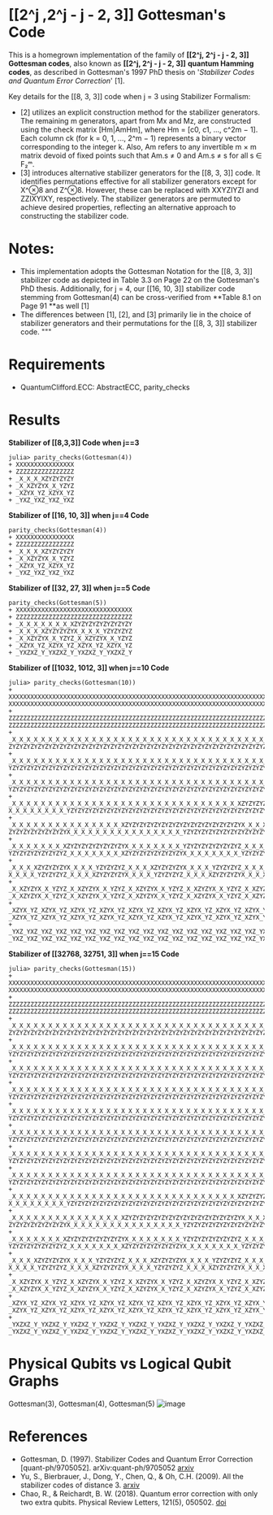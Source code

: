 # [[2^j ,2^j - j - 2, 3]] Gottesman's Code

This is a homegrown implementation of the family of **[[2^j, 2^j - j - 2, 3]] Gottesman codes**, also known as **[[2^j, 2^j - j - 2, 3]]** **quantum Hamming codes**, as described in Gottesman's 1997 PhD thesis on '_Stabilizer Codes and Quantum Error Correction_' [1].

Key details for the [[8, 3, 3]] code when j = 3 using Stabilizer Formalism:
- [2] utilizes an explicit construction method for the stabilizer generators. The remaining m generators, apart from Mx and Mz, are constructed using the check matrix [Hm|AmHm], where Hm = [c0, c1, ..., c^2m − 1]. Each column ck (for k = 0, 1, ..., 2^m − 1) represents a binary vector corresponding to the integer k. Also, Am refers to any invertible m × m matrix devoid of fixed points such that Am​.s ≠ 0 and Am.s ≠ s for all s ∈ F₂ᵐ.
- [3] introduces alternative stabilizer generators for the [[8, 3, 3]] code. It identifies permutations effective for all stabilizer generators except for X^⊗8 and Z^⊗8. However, these can be replaced with XXYZIYZI and ZZIXYIXY, respectively. The stabilizer generators are permuted to achieve desired properties, reflecting an alternative approach to constructing the stabilizer code.

# Notes:
- This implementation adopts the Gottesman Notation for the [[8, 3, 3]] stabilizer code as depicted in Table 3.3 on Page 22 on the Gottesman's PhD thesis. Additionally, for j = 4, our [[16, 10, 3]] stabilizer code stemming from Gottesman(4) can be cross-verified from **Table 8.1 on Page 91 **as well [1]
- The differences between [1], [2], and [3] primarily lie in the choice of stabilizer generators and their permutations for the [[8, 3, 3]] stabilizer code.
"""

# Requirements

- QuantumClifford.ECC: AbstractECC, parity_checks

# Results 

**Stabilizer of [[8,3,3]] Code when j==3**
```
julia> parity_checks(Gottesman(4))
+ XXXXXXXXXXXXXXXX
+ ZZZZZZZZZZZZZZZZ
+ _X_X_X_XZYZYZYZY
+ _X_XZYZYX_X_YZYZ
+ _XZYX_YZ_XZYX_YZ
+ _YXZ_YXZ_YXZ_YXZ
```
**Stabilizer of [[16, 10, 3]] when j==4 Code**
```
parity_checks(Gottesman(4))
+ XXXXXXXXXXXXXXXX
+ ZZZZZZZZZZZZZZZZ
+ _X_X_X_XZYZYZYZY
+ _X_XZYZYX_X_YZYZ
+ _XZYX_YZ_XZYX_YZ
+ _YXZ_YXZ_YXZ_YXZ
```

**Stabilizer of [[32, 27, 3]] when j==5 Code**

```
parity_checks(Gottesman(5))
+ XXXXXXXXXXXXXXXXXXXXXXXXXXXXXXXX
+ ZZZZZZZZZZZZZZZZZZZZZZZZZZZZZZZZ
+ _X_X_X_X_X_X_X_XZYZYZYZYZYZYZYZY
+ _X_X_X_XZYZYZYZYX_X_X_X_YZYZYZYZ
+ _X_XZYZYX_X_YZYZ_X_XZYZYX_X_YZYZ
+ _XZYX_YZ_XZYX_YZ_XZYX_YZ_XZYX_YZ
+ _YXZXZ_Y_YXZXZ_Y_YXZXZ_Y_YXZXZ_Y

```

**Stabilizer of [[1032, 1012, 3]] when j==10 Code**


```
julia> parity_checks(Gottesman(10))
+ XXXXXXXXXXXXXXXXXXXXXXXXXXXXXXXXXXXXXXXXXXXXXXXXXXXXXXXXXXXXXXXXXXXXXXXXXXXXXXX⋯XXXXXXXXXXXXXXXXXXXXXXXXXXXXXXXXXXXXXXXXXXXXXXXXXXXXXXXXXXXXXXXXXXXXXXXXXXXXXXXX
+ ZZZZZZZZZZZZZZZZZZZZZZZZZZZZZZZZZZZZZZZZZZZZZZZZZZZZZZZZZZZZZZZZZZZZZZZZZZZZZZZ⋯ZZZZZZZZZZZZZZZZZZZZZZZZZZZZZZZZZZZZZZZZZZZZZZZZZZZZZZZZZZZZZZZZZZZZZZZZZZZZZZZZ
+ _X_X_X_X_X_X_X_X_X_X_X_X_X_X_X_X_X_X_X_X_X_X_X_X_X_X_X_X_X_X_X_X_X_X_X_X_X_X_X_⋯ZYZYZYZYZYZYZYZYZYZYZYZYZYZYZYZYZYZYZYZYZYZYZYZYZYZYZYZYZYZYZYZYZYZYZYZYZYZYZYZY
+ _X_X_X_X_X_X_X_X_X_X_X_X_X_X_X_X_X_X_X_X_X_X_X_X_X_X_X_X_X_X_X_X_X_X_X_X_X_X_X_⋯YZYZYZYZYZYZYZYZYZYZYZYZYZYZYZYZYZYZYZYZYZYZYZYZYZYZYZYZYZYZYZYZYZYZYZYZYZYZYZYZ
+ _X_X_X_X_X_X_X_X_X_X_X_X_X_X_X_X_X_X_X_X_X_X_X_X_X_X_X_X_X_X_X_X_X_X_X_X_X_X_X_⋯YZYZYZYZYZYZYZYZYZYZYZYZYZYZYZYZYZYZYZYZYZYZYZYZYZYZYZYZYZYZYZYZYZYZYZYZYZYZYZYZ
+ _X_X_X_X_X_X_X_X_X_X_X_X_X_X_X_X_X_X_X_X_X_X_X_X_X_X_X_X_X_X_X_XZYZYZYZYZYZYZYZ⋯X_X_X_X_X_X_X_X_YZYZYZYZYZYZYZYZYZYZYZYZYZYZYZYZYZYZYZYZYZYZYZYZYZYZYZYZYZYZYZYZ
+ _X_X_X_X_X_X_X_X_X_X_X_X_X_X_X_XZYZYZYZYZYZYZYZYZYZYZYZYZYZYZYZYX_X_X_X_X_X_X_X⋯ZYZYZYZYZYZYZYZYX_X_X_X_X_X_X_X_X_X_X_X_X_X_X_X_YZYZYZYZYZYZYZYZYZYZYZYZYZYZYZYZ
+ _X_X_X_X_X_X_X_XZYZYZYZYZYZYZYZYX_X_X_X_X_X_X_X_YZYZYZYZYZYZYZYZ_X_X_X_X_X_X_X_⋯YZYZYZYZYZYZYZYZ_X_X_X_X_X_X_X_XZYZYZYZYZYZYZYZYX_X_X_X_X_X_X_X_YZYZYZYZYZYZYZYZ
+ _X_X_X_XZYZYZYZYX_X_X_X_YZYZYZYZ_X_X_X_XZYZYZYZYX_X_X_X_YZYZYZYZ_X_X_X_XZYZYZYZ⋯X_X_X_X_YZYZYZYZ_X_X_X_XZYZYZYZYX_X_X_X_YZYZYZYZ_X_X_X_XZYZYZYZYX_X_X_X_YZYZYZYZ
+ _X_XZYZYX_X_YZYZ_X_XZYZYX_X_YZYZ_X_XZYZYX_X_YZYZ_X_XZYZYX_X_YZYZ_X_XZYZYX_X_YZY⋯_X_XZYZYX_X_YZYZ_X_XZYZYX_X_YZYZ_X_XZYZYX_X_YZYZ_X_XZYZYX_X_YZYZ_X_XZYZYX_X_YZYZ
+ _XZYX_YZ_XZYX_YZ_XZYX_YZ_XZYX_YZ_XZYX_YZ_XZYX_YZ_XZYX_YZ_XZYX_YZ_XZYX_YZ_XZYX_Y⋯_XZYX_YZ_XZYX_YZ_XZYX_YZ_XZYX_YZ_XZYX_YZ_XZYX_YZ_XZYX_YZ_XZYX_YZ_XZYX_YZ_XZYX_YZ
+ _YXZ_YXZ_YXZ_YXZ_YXZ_YXZ_YXZ_YXZ_YXZ_YXZ_YXZ_YXZ_YXZ_YXZ_YXZ_YXZ_YXZ_YXZ_YXZ_YX⋯_YXZ_YXZ_YXZ_YXZ_YXZ_YXZ_YXZ_YXZ_YXZ_YXZ_YXZ_YXZ_YXZ_YXZ_YXZ_YXZ_YXZ_YXZ_YXZ_YXZ
```

 **Stabilizer of [[32768, 32751, 3]] when j==15 Code**

```
julia> parity_checks(Gottesman(15))
+ XXXXXXXXXXXXXXXXXXXXXXXXXXXXXXXXXXXXXXXXXXXXXXXXXXXXXXXXXXXXXXXXXXXXXXXXXXXXXXX⋯XXXXXXXXXXXXXXXXXXXXXXXXXXXXXXXXXXXXXXXXXXXXXXXXXXXXXXXXXXXXXXXXXXXXXXXXXXXXXXXX
+ ZZZZZZZZZZZZZZZZZZZZZZZZZZZZZZZZZZZZZZZZZZZZZZZZZZZZZZZZZZZZZZZZZZZZZZZZZZZZZZZ⋯ZZZZZZZZZZZZZZZZZZZZZZZZZZZZZZZZZZZZZZZZZZZZZZZZZZZZZZZZZZZZZZZZZZZZZZZZZZZZZZZZ
+ _X_X_X_X_X_X_X_X_X_X_X_X_X_X_X_X_X_X_X_X_X_X_X_X_X_X_X_X_X_X_X_X_X_X_X_X_X_X_X_⋯ZYZYZYZYZYZYZYZYZYZYZYZYZYZYZYZYZYZYZYZYZYZYZYZYZYZYZYZYZYZYZYZYZYZYZYZYZYZYZYZY
+ _X_X_X_X_X_X_X_X_X_X_X_X_X_X_X_X_X_X_X_X_X_X_X_X_X_X_X_X_X_X_X_X_X_X_X_X_X_X_X_⋯YZYZYZYZYZYZYZYZYZYZYZYZYZYZYZYZYZYZYZYZYZYZYZYZYZYZYZYZYZYZYZYZYZYZYZYZYZYZYZYZ
+ _X_X_X_X_X_X_X_X_X_X_X_X_X_X_X_X_X_X_X_X_X_X_X_X_X_X_X_X_X_X_X_X_X_X_X_X_X_X_X_⋯YZYZYZYZYZYZYZYZYZYZYZYZYZYZYZYZYZYZYZYZYZYZYZYZYZYZYZYZYZYZYZYZYZYZYZYZYZYZYZYZ
+ _X_X_X_X_X_X_X_X_X_X_X_X_X_X_X_X_X_X_X_X_X_X_X_X_X_X_X_X_X_X_X_X_X_X_X_X_X_X_X_⋯YZYZYZYZYZYZYZYZYZYZYZYZYZYZYZYZYZYZYZYZYZYZYZYZYZYZYZYZYZYZYZYZYZYZYZYZYZYZYZYZ
+ _X_X_X_X_X_X_X_X_X_X_X_X_X_X_X_X_X_X_X_X_X_X_X_X_X_X_X_X_X_X_X_X_X_X_X_X_X_X_X_⋯YZYZYZYZYZYZYZYZYZYZYZYZYZYZYZYZYZYZYZYZYZYZYZYZYZYZYZYZYZYZYZYZYZYZYZYZYZYZYZYZ
+ _X_X_X_X_X_X_X_X_X_X_X_X_X_X_X_X_X_X_X_X_X_X_X_X_X_X_X_X_X_X_X_X_X_X_X_X_X_X_X_⋯YZYZYZYZYZYZYZYZYZYZYZYZYZYZYZYZYZYZYZYZYZYZYZYZYZYZYZYZYZYZYZYZYZYZYZYZYZYZYZYZ
+ _X_X_X_X_X_X_X_X_X_X_X_X_X_X_X_X_X_X_X_X_X_X_X_X_X_X_X_X_X_X_X_X_X_X_X_X_X_X_X_⋯YZYZYZYZYZYZYZYZYZYZYZYZYZYZYZYZYZYZYZYZYZYZYZYZYZYZYZYZYZYZYZYZYZYZYZYZYZYZYZYZ
+ _X_X_X_X_X_X_X_X_X_X_X_X_X_X_X_X_X_X_X_X_X_X_X_X_X_X_X_X_X_X_X_X_X_X_X_X_X_X_X_⋯YZYZYZYZYZYZYZYZYZYZYZYZYZYZYZYZYZYZYZYZYZYZYZYZYZYZYZYZYZYZYZYZYZYZYZYZYZYZYZYZ
+ _X_X_X_X_X_X_X_X_X_X_X_X_X_X_X_X_X_X_X_X_X_X_X_X_X_X_X_X_X_X_X_XZYZYZYZYZYZYZYZ⋯X_X_X_X_X_X_X_X_YZYZYZYZYZYZYZYZYZYZYZYZYZYZYZYZYZYZYZYZYZYZYZYZYZYZYZYZYZYZYZYZ
+ _X_X_X_X_X_X_X_X_X_X_X_X_X_X_X_XZYZYZYZYZYZYZYZYZYZYZYZYZYZYZYZYX_X_X_X_X_X_X_X⋯ZYZYZYZYZYZYZYZYX_X_X_X_X_X_X_X_X_X_X_X_X_X_X_X_YZYZYZYZYZYZYZYZYZYZYZYZYZYZYZYZ
+ _X_X_X_X_X_X_X_XZYZYZYZYZYZYZYZYX_X_X_X_X_X_X_X_YZYZYZYZYZYZYZYZ_X_X_X_X_X_X_X_⋯YZYZYZYZYZYZYZYZ_X_X_X_X_X_X_X_XZYZYZYZYZYZYZYZYX_X_X_X_X_X_X_X_YZYZYZYZYZYZYZYZ
+ _X_X_X_XZYZYZYZYX_X_X_X_YZYZYZYZ_X_X_X_XZYZYZYZYX_X_X_X_YZYZYZYZ_X_X_X_XZYZYZYZ⋯X_X_X_X_YZYZYZYZ_X_X_X_XZYZYZYZYX_X_X_X_YZYZYZYZ_X_X_X_XZYZYZYZYX_X_X_X_YZYZYZYZ
+ _X_XZYZYX_X_YZYZ_X_XZYZYX_X_YZYZ_X_XZYZYX_X_YZYZ_X_XZYZYX_X_YZYZ_X_XZYZYX_X_YZY⋯_X_XZYZYX_X_YZYZ_X_XZYZYX_X_YZYZ_X_XZYZYX_X_YZYZ_X_XZYZYX_X_YZYZ_X_XZYZYX_X_YZYZ
+ _XZYX_YZ_XZYX_YZ_XZYX_YZ_XZYX_YZ_XZYX_YZ_XZYX_YZ_XZYX_YZ_XZYX_YZ_XZYX_YZ_XZYX_Y⋯_XZYX_YZ_XZYX_YZ_XZYX_YZ_XZYX_YZ_XZYX_YZ_XZYX_YZ_XZYX_YZ_XZYX_YZ_XZYX_YZ_XZYX_YZ
+ _YXZXZ_Y_YXZXZ_Y_YXZXZ_Y_YXZXZ_Y_YXZXZ_Y_YXZXZ_Y_YXZXZ_Y_YXZXZ_Y_YXZXZ_Y_YXZXZ_⋯_YXZXZ_Y_YXZXZ_Y_YXZXZ_Y_YXZXZ_Y_YXZXZ_Y_YXZXZ_Y_YXZXZ_Y_YXZXZ_Y_YXZXZ_Y_YXZXZ_Y
```

# Physical Qubits vs Logical Qubit Graphs
Gottesman(3), Gottesman(4), Gottesman(5) 
![image](https://github.com/Fe-r-oz/GottesmanCode/assets/93876775/2eef72b7-2f00-4b83-bbce-d787bd14b627)


# References
- Gottesman, D. (1997). Stabilizer Codes and Quantum Error Correction [quant-ph/9705052]. arXiv:quant-ph/9705052 [arxiv](https://arxiv.org/abs/quant-ph/9705052)
- Yu, S., Bierbrauer, J., Dong, Y., Chen, Q., & Oh, C.H. (2009). All the stabilizer codes of distance 3. [arxiv](https://arxiv.org/abs/0901.1968v3)
- Chao, R., & Reichardt, B. W. (2018). Quantum error correction with only two extra qubits. Physical Review Letters, 121(5), 050502. [doi](https://doi.org/10.1103/PhysRevLett.121.050502)
